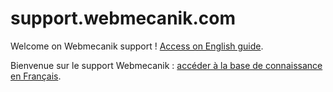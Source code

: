 support.webmecanik.com
=======

Welcome on Webmecanik support ! [Access on English guide](http://en.support.webmecanik.com).

Bienvenue sur le support Webmecanik : [accéder à la base de connaissance en Français](http://fr.support.webmecanik.com).